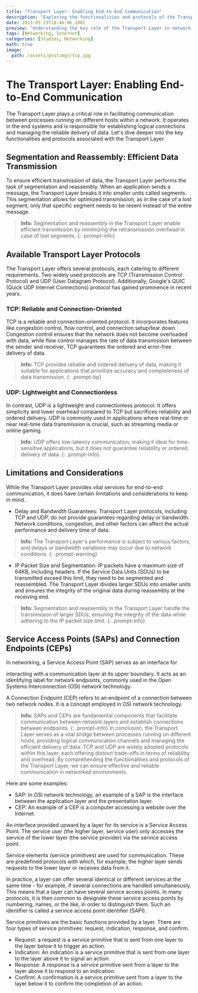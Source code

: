 ```yaml
---
title: "Transport Layer: Enabling End-to-End Communication"
description: "Exploring the functionalities and protocols of the Transport Layer in networking."
date: 2023-05-23T18:46:06.100Z
preview: "Understanding the key role of the Transport Layer in network communication."
tags: [Networking, Internet]
categories: [Studies, Networking]
math: true
image:
  path: /assets/postimgs/tcp.jpg
---
```


# The Transport Layer: Enabling End-to-End Communication

The Transport Layer plays a critical role in facilitating communication between processes running on different hosts within a network. It operates in the end systems and is responsible for establishing logical connections and managing the reliable delivery of data. Let's dive deeper into the key functionalities and protocols associated with the Transport Layer.

## Segmentation and Reassembly: Efficient Data Transmission

To ensure efficient transmission of data, the Transport Layer performs the task of segmentation and reassembly. When an application sends a message, the Transport Layer breaks it into smaller units called segments. This segmentation allows for optimized transmission, as in the case of a lost segment, only that specific segment needs to be resent instead of the entire message.

> **Info:** Segmentation and reassembly in the Transport Layer enable efficient transmission by minimizing the retransmission overhead in case of lost segments.
> {: .prompt-info}

## Available Transport Layer Protocols

The Transport Layer offers several protocols, each catering to different requirements. Two widely used protocols are TCP (Transmission Control Protocol) and UDP (User Datagram Protocol). Additionally, Google's QUIC (Quick UDP Internet Connections) protocol has gained prominence in recent years.

### TCP: Reliable and Connection-Oriented

TCP is a reliable and connection-oriented protocol. It incorporates features like congestion control, flow control, and connection setup/tear down. Congestion control ensures that the network does not become overloaded with data, while flow control manages the rate of data transmission between the sender and receiver. TCP guarantees the ordered and error-free delivery of data.

> **Info:** TCP provides reliable and ordered delivery of data, making it suitable for applications that prioritize accuracy and completeness of data transmission.
> {: .prompt-tip}

### UDP: Lightweight and Connectionless

In contrast, UDP is a lightweight and connectionless protocol. It offers simplicity and lower overhead compared to TCP but sacrifices reliability and ordered delivery. UDP is commonly used in applications where real-time or near real-time data transmission is crucial, such as streaming media or online gaming.

> **Info:** UDP offers low-latency communication, making it ideal for time-sensitive applications, but it does not guarantee reliability or ordered delivery of data.
> {: .prompt-info}

## Limitations and Considerations

While the Transport Layer provides vital services for end-to-end communication, it does have certain limitations and considerations to keep in mind.

- Delay and Bandwidth Guarantees: Transport Layer protocols, including TCP and UDP, do not provide guarantees regarding delay or bandwidth. Network conditions, congestion, and other factors can affect the actual performance and delivery time of data.

> **Info:** The Transport Layer's performance is subject to various factors, and delays or bandwidth variations may occur due to network conditions.
> {: .prompt-warning}

- IP Packet Size and Segmentation: IP packets have a maximum size of 64KB, including headers. If the Service Data Units (SDUs) to be transmitted exceed this limit, they need to be segmented and reassembled. The Transport Layer divides larger SDUs into smaller units and ensures the integrity of the original data during reassembly at the receiving end.

> **Info:** Segmentation and reassembly in the Transport Layer handle the transmission of larger SDUs, ensuring the integrity of the data while adhering to the IP packet size limit.
> {: .prompt-info}

## Service Access Points (SAPs) and Connection Endpoints (CEPs)

In networking, a Service Access Point (SAP) serves as an interface for

 interacting with a communication layer at its upper boundary. It acts as an identifying label for network endpoints, commonly used in the Open Systems Interconnection (OSI) network technology.

A Connection Endpoint (CEP) refers to an endpoint of a connection between two network nodes. It is a concept employed in OSI network technology.

> **Info:** SAPs and CEPs are fundamental components that facilitate communication between network layers and establish connections between endpoints.
> {: .prompt-info}
> In conclusion, the Transport Layer serves as a vital bridge between processes running on different hosts, providing logical communication channels and managing the efficient delivery of data. TCP and UDP are widely adopted protocols within this layer, each offering distinct trade-offs in terms of reliability and overhead. By comprehending the functionalities and protocols of the Transport Layer, we can ensure effective and reliable communication in networked environments.

Here are some examples:

- SAP: In OSI network technology, an example of a SAP is the interface between the application layer and the presentation layer.
- CEP: An example of a CEP is a computer accessing a website over the Internet.

An interface provided upward by a layer for its service is a Service Access Point. The service user (the higher layer, service user) only accesses the service of the lower layer (the service provider) via the service access point.

Service elements (service primitives) are used for communication. These are predefined protocols with which, for example, the higher layer sends requests to the lower layer or receives data from it.

In practice, a layer can offer several identical or different services at the same time - for example, if several connections are handled simultaneously. This means that a layer can have several service access points. In many protocols, it is then common to designate these service access points by numbering, names, or the like, in order to distinguish them. Such an identifier is called a service access point identifier (SAPI).

Service primitives are the basic functions provided by a layer. There are four types of service primitives: request, indication, response, and confirm.

- Request: a request is a service primitive that is sent from one layer to the layer below it to trigger an action.
- Indication: An indication is a service primitive that is sent from one layer to the layer above it to signal an action.
- Response: A response is a service primitive sent from a layer to the layer above it to respond to an indication.
- Confirm: A confirmation is a service primitive sent from a layer to the layer below it to confirm the completion of an action.
